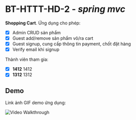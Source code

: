 # BT-HTTT-HD-2 - *spring mvc*

**Shopping Cart**. Ứng dụng cho phép: 

* [X] Admin CRUD sản phẩm
* [X] Guest add/remove sản phẩm vô/ra cart
* [X] Guest signup, cung cấp thông tin payment, chốt đặt hàng
* [X] Verify email khi signup

Thành viên tham gia:
* [X] **1412** 1412
* [X] **1312** 1312 

## Demo

Link ảnh GIF demo ứng dụng:

![Video Walkthrough](demo.gif)
